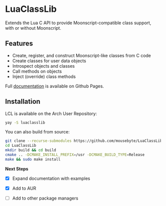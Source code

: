 # LuaClassLib
Extends the Lua C API to provide Moonscript-compatible class support, with or without Moonscript.

## Features

- Create, register, and construct Moonscript-like classes from C code
- Create classes for user data objects
- Introspect objects and classes
- Call methods on objects
- Inject (override) class methods

Full [documentation](https://mousebyte.github.io/luaclasslib/) is available on Github Pages.

## Installation

LCL is available on the Arch User Repository:

```bash
yay -S luaclasslib
```

You can also build from source:

```bash
git clone --recurse-submodules https://github.com/mousebyte/LuaClassLib.git
cd LuaClassLib
mkdir build && cd build
cmake .. -DCMAKE_INSTALL_PREFIX=/usr -DCMAKE_BUILD_TYPE=Release
make && sudo make install
```

**Next Steps**

- [x] Expand documentation with examples
- [x] Add to AUR
- [ ] Add to other package managers

